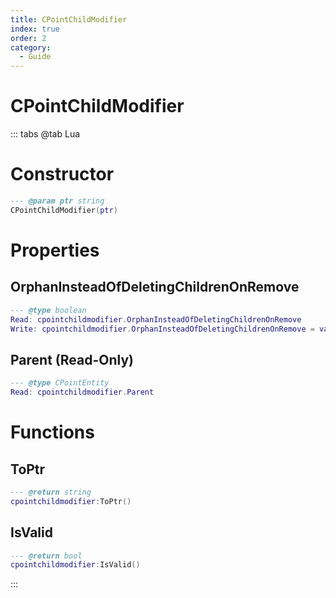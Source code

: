 ```yaml
---
title: CPointChildModifier
index: true
order: 2
category:
  - Guide
---
```


# CPointChildModifier

::: tabs
@tab Lua
# Constructor
```lua
--- @param ptr string
CPointChildModifier(ptr)
```
# Properties
## OrphanInsteadOfDeletingChildrenOnRemove 
```lua
--- @type boolean
Read: cpointchildmodifier.OrphanInsteadOfDeletingChildrenOnRemove
Write: cpointchildmodifier.OrphanInsteadOfDeletingChildrenOnRemove = value
```
## Parent (Read-Only)
```lua
--- @type CPointEntity
Read: cpointchildmodifier.Parent
```
# Functions
## ToPtr
```lua
--- @return string
cpointchildmodifier:ToPtr()
```
## IsValid
```lua
--- @return bool
cpointchildmodifier:IsValid()
```

:::